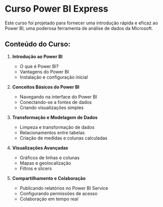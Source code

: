 
# Curso Power BI Express

Este curso foi projetado para fornecer uma introdução rápida e eficaz ao Power BI, uma poderosa ferramenta de análise de dados da Microsoft.

## Conteúdo do Curso:

1. **Introdução ao Power BI**
   - O que é Power BI?
   - Vantagens do Power BI
   - Instalação e configuração inicial

2. **Conceitos Básicos do Power BI**
   - Navegando na interface do Power BI
   - Conectando-se a fontes de dados
   - Criando visualizações simples

3. **Transformação e Modelagem de Dados**
   - Limpeza e transformação de dados
   - Relacionamentos entre tabelas
   - Criação de medidas e colunas calculadas

4. **Visualizações Avançadas**
   - Gráficos de linhas e colunas
   - Mapas e geolocalização
   - Filtros e slicers

5. **Compartilhamento e Colaboração**
   - Publicando relatórios no Power BI Service
   - Configurando permissões de acesso
   - Colaboração em tempo real

